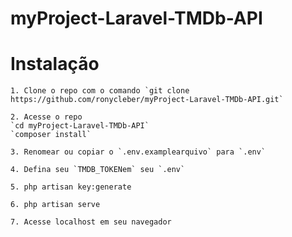 # myProject-Laravel-TMDb-API

# Instalação
```
1. Clone o repo com o comando `git clone https://github.com/ronycleber/myProject-Laravel-TMDb-API.git`
```
```
2. Acesse o repo
`cd myProject-Laravel-TMDb-API`
`composer install`
```
```
3. Renomear ou copiar o `.env.examplearquivo` para `.env`
```
```
4. Defina seu `TMDB_TOKENem` seu `.env`
```
```
5. php artisan key:generate
```
```
6. php artisan serve 
```
```
7. Acesse localhost em seu navegador
```
